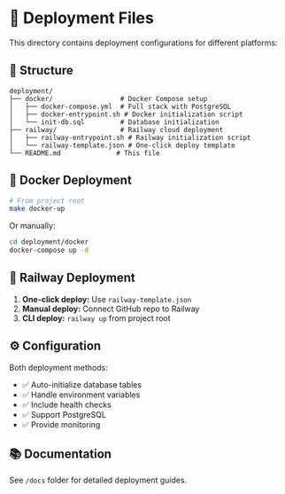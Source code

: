 # 🚀 Deployment Files

This directory contains deployment configurations for different platforms:

## 📁 Structure

```
deployment/
├── docker/                 # Docker Compose setup
│   ├── docker-compose.yml  # Full stack with PostgreSQL
│   ├── docker-entrypoint.sh # Docker initialization script
│   └── init-db.sql         # Database initialization
├── railway/                # Railway cloud deployment  
│   ├── railway-entrypoint.sh # Railway initialization script
│   └── railway-template.json # One-click deploy template
└── README.md              # This file
```

## 🐳 Docker Deployment

```bash
# From project root
make docker-up
```

Or manually:
```bash
cd deployment/docker
docker-compose up -d
```

## 🚂 Railway Deployment

1. **One-click deploy:** Use `railway-template.json`
2. **Manual deploy:** Connect GitHub repo to Railway
3. **CLI deploy:** `railway up` from project root

## ⚙️ Configuration

Both deployment methods:
- ✅ Auto-initialize database tables
- ✅ Handle environment variables
- ✅ Include health checks
- ✅ Support PostgreSQL
- ✅ Provide monitoring

## 📚 Documentation

See `/docs` folder for detailed deployment guides.
